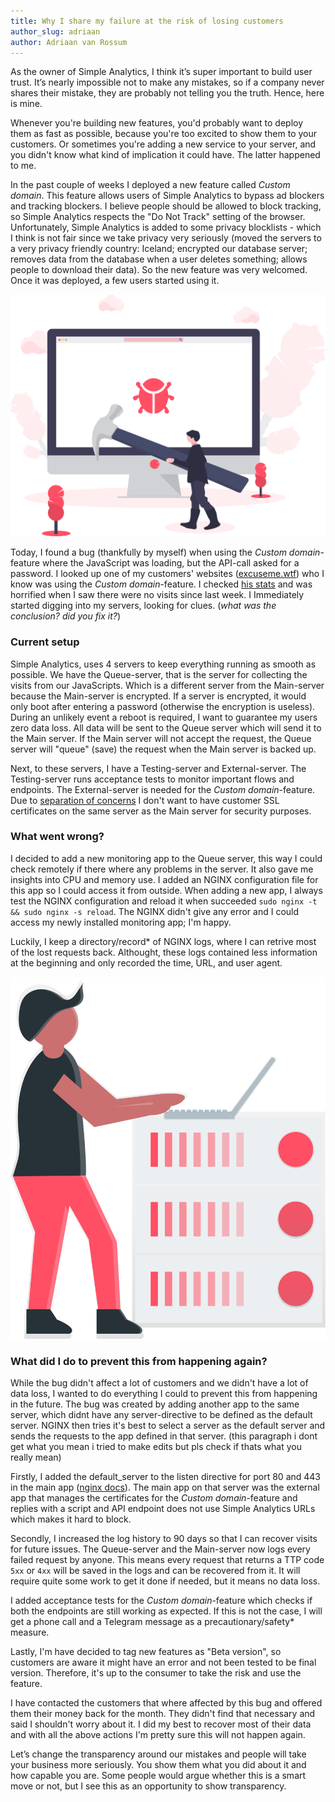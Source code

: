 ```yaml
---
title: Why I share my failure at the risk of losing customers
author_slug: adriaan
author: Adriaan van Rossum
---
```


As the owner of Simple Analytics, I think it’s super important to build user trust. It’s nearly impossible not to make any mistakes, so if a company never shares their mistake, they are probably not telling you the truth. Hence, here is mine.

Whenever you're building new features, you'd probably want to deploy them as fast as possible, because you're too excited to show them to your customers. Or sometimes you're adding a new service to your server, and you didn't know what kind of implication it could have. The latter happened to me.

In the past couple of weeks I deployed a new feature called _Custom domain_. This feature allows users of Simple Analytics to bypass ad blockers and tracking blockers. I believe people should be allowed to block tracking, so Simple Analytics respects the "Do Not Track" setting of the browser. Unfortunately, Simple Analytics is added to some privacy blocklists - which I think is not fair since we take privacy very seriously (moved the servers to a very privacy friendly country: Iceland; encrypted our database server; removes data from the database when a user deletes something; allows people to download their data). So the new feature was very welcomed. Once it was deployed, a few users started using it.

<img class="limit-height" src="/images/bug.svg" alt="">

Today, I found a bug (thankfully by myself) when using the _Custom domain_-feature where the JavaScript was loading, but the API-call asked for a password. I looked up one of my customers' websites ([excuseme.wtf](https://excuseme.wtf/?ref=blog.simpleanalytics.io)) who I know was using the _Custom domain_-feature. I checked [his stats](https://simpleanalytics.io/excuseme.wtf) and was horrified when I saw there were no visits since last week. I Immediately started digging into my servers, looking for clues. (*what was the conclusion? did you fix it?*)

### Current setup

Simple Analytics, uses 4 servers to keep everything running as smooth as possible. We have the Queue-server, that is the server for collecting the visits from our JavaScripts. Which is a different server from the Main-server because the Main-server is encrypted. If a server is encrypted, it would only boot after entering a password (otherwise the encryption is useless). During an unlikely event a reboot is required, I want to guarantee my users zero data loss. All data will be sent to the Queue server which will send it to the Main server. If the Main server will not accept the request, the Queue server will "queue" (save) the request when the Main server is backed up.

Next, to these servers, I have a Testing-server and External-server. The Testing-server runs acceptance tests to monitor important flows and endpoints. The External-server is needed for the _Custom domain_-feature. Due to [separation of concerns](https://en.wikipedia.org/wiki/Separation_of_concerns) I don't want to have customer SSL certificates on the same server as the Main server for security purposes.

### What went wrong?

I decided to add a new monitoring app to the Queue server, this way I could check remotely if there where any problems in the server. It also gave me insights into CPU and memory use. I added an NGINX configuration file for this app so I could access it from outside. When adding a new app, I always test the NGINX configuration and reload it when succeeded `sudo nginx -t && sudo nginx -s reload`. The NGINX didn't give any error and I could access my newly installed monitoring app; I'm happy.

Luckily, I keep a directory/record* of NGINX logs, where I can retrive most of the lost requests back. Althought, these logs contained less information at the beginning and only recorded the time, URL, and user agent.

<img class="limit-height" src="/images/server.svg" alt="">

### What did I do to prevent this from happening again?

While the bug didn't affect a lot of customers and we didn't have a lot of data loss, I wanted to do everything I could to prevent this from happening in the future. The bug was created by adding another app to the same server, which didnt have any server-directive to be defined as the default server. NGINX then tries it's best to select a server as the default server and sends the requests to the app defined in that server. (this paragraph i dont get what you mean i tried to make edits but pls check if thats what you really mean)

Firstly, I added the default_server to the listen directive for port 80 and 443 in the main app ([nginx docs](https://nginx.org/en/docs/http/server_names.html#miscellaneous_names)). The main app on that server was the external app that manages the certificates for the _Custom domain_-feature and replies with a script and API endpoint does not use Simple Analytics URLs which makes it hard to block. 

Secondly, I increased the log history to 90 days so that I can recover visits for future issues. The Queue-server and the Main-server now logs every failed request by anyone. This means every request that returns a TTP code `5xx` or `4xx` will be saved in the logs and can be recovered from it. It will require quite some work to get it done if needed, but it means no data loss.

I added acceptance tests for the _Custom domain_-feature which checks if both the endpoints are still working as expected. If this is not the case, I will get a phone call and a Telegram message as a precautionary/safety* measure.

Lastly, I'm have decided to tag new features as "Beta version", so customers are aware it might have an error and not been tested to be final version. Therefore, it's up to the consumer to take the risk and use the feature.

I have contacted the customers that where affected by this bug and offered them their money back for the month. They didn't find that necessary and said I shouldn't worry about it. I did my best to recover most of their data and with all the above actions I'm pretty sure this will not happen again.

Let’s change the transparency around our mistakes and people will take your business more seriously. You show them what you did about it and how capable you are. Some people would argue whether this is a smart move or not, but I see this as an opportunity to show transparency.
